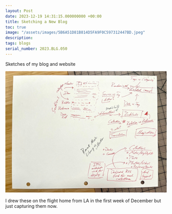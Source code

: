 ```yaml
---
layout: Post
date: 2023-12-19 14:31:15.000000000 +00:00
title: Sketching a New Blog
toc: true
image: "/assets/images/5B6A51D81B814D5FA9F0C597312447BD.jpeg"
description:
tags: blogs
serial_number: 2023.BLG.050
---
```

Sketches of my blog and website

![](/assets/images/5B6A51D81B814D5FA9F0C597312447BD.jpeg)

I drew these on the flight home from LA in the first week of December but just capturing them now\.
